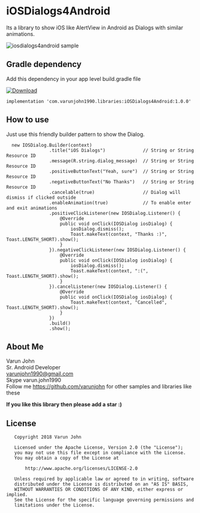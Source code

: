 # iOSDialogs4Android
Its a library to show iOS like AlertView in Android as Dialogs with similar animations.

![iosdialogs4android sample](https://user-images.githubusercontent.com/24667361/45210567-9abd8c80-b2ad-11e8-8e49-f35eb09d9e3b.gif)

## Gradle dependency

Add this dependency in your app level build.gradle file

[ ![Download](https://api.bintray.com/packages/varunjohn1990/Maven/iosdialogs4android/images/download.svg) ](https://bintray.com/varunjohn1990/Maven/iosdialogs4android/_latestVersion)

```
implementation 'com.varunjohn1990.libraries:iOSDialogs4Android:1.0.0'
```



## How to use

Just use this friendly builder pattern to show the Dialog. 

```
  new IOSDialog.Builder(context)
                .title("iOS Dialogs")              // String or String Resource ID
                .message(R.string.dialog_message)  // String or String Resource ID
                .positiveButtonText("Yeah, sure")  // String or String Resource ID
                .negativeButtonText("No Thanks")   // String or String Resource ID
                .cancelable(true)                  // Dialog will dismiss if clicked outside
                .enableAnimation(true)             // To enable enter and exit animations
                .positiveClickListener(new IOSDialog.Listener() {
                    @Override
                    public void onClick(IOSDialog iosDialog) {
                        iosDialog.dismiss();
                        Toast.makeText(context, "Thanks :)", Toast.LENGTH_SHORT).show();
                    }
                }).negativeClickListener(new IOSDialog.Listener() {
                    @Override
                    public void onClick(IOSDialog iosDialog) {
                        iosDialog.dismiss();
                        Toast.makeText(context, ":(", Toast.LENGTH_SHORT).show();
                    }
                }).cancelListener(new IOSDialog.Listener() {
                    @Override
                    public void onClick(IOSDialog iosDialog) {
                        Toast.makeText(context, "Cancelled", Toast.LENGTH_SHORT).show();
                    }
                })
                .build()
                .show();
```


## About Me

Varun John<br />
Sr. Android Developer<br />
varunjohn1990@gmail.com<br />
Skype varun.john1990<br />
Follow me https://github.com/varunjohn for other samples and libraries like these

**If you like this library then please add a star :)**


## License
```
   Copyright 2018 Varun John

   Licensed under the Apache License, Version 2.0 (the "License");
   you may not use this file except in compliance with the License.
   You may obtain a copy of the License at

       http://www.apache.org/licenses/LICENSE-2.0

   Unless required by applicable law or agreed to in writing, software
   distributed under the License is distributed on an "AS IS" BASIS,
   WITHOUT WARRANTIES OR CONDITIONS OF ANY KIND, either express or implied.
   See the License for the specific language governing permissions and
   limitations under the License.
```
